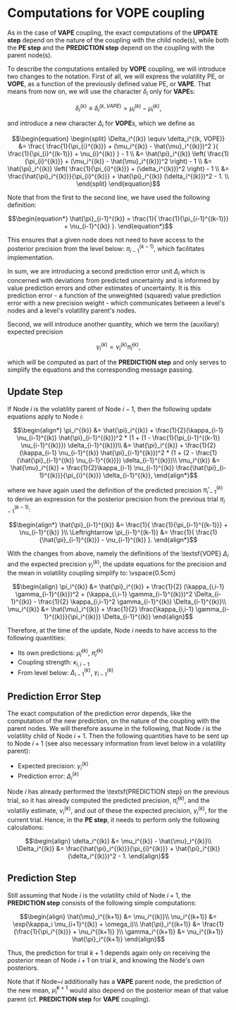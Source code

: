 # Computations for VOPE coupling

As in the case of **VAPE** coupling, the exact computations of the **UPDATE step** depend on the nature of the coupling with the child node(s), while both the **PE step** and the **PREDICTION step** depend on the coupling with the parent node(s).

To describe the computations entailed by **VOPE** coupling, we will introduce two changes to the notation. First of all, we will express the volatility PE, or **VOPE**, as a function of the previously defined value PE, or **VAPE**. That means from now on, we will use the character $\delta_i$ only for **VAPE**s:

```math
\begin{equation}
\delta_i^{(k)} \equiv \delta_i^{(k, VAPE)} = \mu_i^{(k)} - \hat{\mu}_i^{(k)},
\end{equation}
```
and introduce a new character $\Delta_i$ for **VOPE**s, which we define as

```math
\begin{equation}
  \begin{split}
    \Delta_i^{(k)} \equiv \delta_i^{(k, VOPE)} &= \frac{ \frac{1}{\pi_{i}^{(k)}} + (\mu_i^{(k)} - \hat{\mu}_i^{(k)})^2 }{ \frac{1}{\pi_{i}^{(k-1)}} + \nu_{i}^{(k)} } - 1 \\
    &= \hat{\pi}_i^{(k)} \left( \frac{1}{\pi_{i}^{(k)}} + (\mu_i^{(k)} - \hat{\mu}_i^{(k)})^2 \right) - 1 \\
    &= \hat{\pi}_i^{(k)} \left( \frac{1}{\pi_{i}^{(k)}} + (\delta_i^{(k)})^2 \right) - 1 \\
    &=  \frac{\hat{\pi}_i^{(k)}}{\pi_{i}^{(k)}} + \hat{\pi}_i^{(k)} (\delta_i^{(k)})^2 - 1. \\
  \end{split}
\end{equation}
```

Note that from the first to the second line, we have used the following definition:

```math
\begin{equation*}
\hat{\pi}_{i-1}^{(k)} = \frac{1}{ \frac{1}{\pi_{i-1}^{(k-1)}} + \nu_{i-1}^{(k)} }.
\end{equation*}
```


This ensures that a given node does not need to have access to the posterior precision from the level below: $\pi_{i-1}^{(k-1)}$, which facilitates implementation.

In sum, we are introducing a second prediction error unit $\Delta_i$ which is concerned with deviations from predicted uncertainty and is informed by value prediction errors and other estimates of uncertainty. It is this prediction error - a function of the unweighted (squared) value prediction error with a new precision weight - which communicates between a level's nodes and a level's volatility parent's nodes.

Second, we will introduce another quantity, which we term the (auxiliary) expected precision

```math
\begin{equation}
\gamma_i^{(k)} = \nu_i^{(k)} \hat{\pi}_i^{(k)},
\end{equation}
```


which will be computed as part of the **PREDICTION step** and only serves to simplify the equations and the corresponding message passing.

## Update Step

If Node $i$ is the volatility parent of Node $i-1$, then the following update equations apply to Node $i$:

```math
\begin{align*}
\pi_i^{(k)} &= \hat{\pi}_i^{(k)}
+ \frac{1}{2}(\kappa_{i-1} \nu_{i-1}^{(k)} \hat{\pi}_{i-1}^{(k)})^2
* (1 + (1 - \frac{1}{\pi_{i-1}^{(k-1)} \nu_{i-1}^{(k)}})
\delta_{i-1}^{(k)})\\
&= \hat{\pi}_i^{(k)}
+ \frac{1}{2}(\kappa_{i-1} \nu_{i-1}^{(k)} \hat{\pi}_{i-1}^{(k)})^2
* (1 + (2 - \frac{1}{\hat{\pi}_{i-1}^{(k)} \nu_{i-1}^{(k)}})
\delta_{i-1}^{(k)})\\
\mu_i^{(k)} &= \hat{\mu}_i^{(k)}
+ \frac{1}{2}\kappa_{i-1} \nu_{i-1}^{(k)}
\frac{\hat{\pi}_{i-1}^{(k)}}{\pi_{i}^{(k)}} \delta_{i-1}^{(k)},
\end{align*}
```


where we have again used the definition of the predicted precision $\hat{\pi}_{i-1}^{(k)}$ to derive an expression for the posterior precision from the previous trial $\pi_{i-1}^{(k-1)}$:

```math
\begin{align*}
\hat{\pi}_{i-1}^{(k)} &= \frac{1}{ \frac{1}{\pi_{i-1}^{(k-1)}} + \nu_{i-1}^{(k)} }\\
\Leftrightarrow \pi_{i-1}^{(k-1)} &= \frac{1}{ \frac{1}{\hat{\pi}_{i-1}^{(k)}} - \nu_{i-1}^{(k)} }.
\end{align*}
```


With the changes from above, namely the definitions of the \textsf{VOPE} $\Delta_i$ and the expected precision $\gamma_i^{(k)}$, the update equations for the precision and the mean in volatility coupling simplify to:
\vspace{0.5cm}

```math
\begin{align}
\pi_i^{(k)} &= \hat{\pi}_i^{(k)}
+ \frac{1}{2} (\kappa_{i,i-1} \gamma_{i-1}^{(k)})^2
+ (\kappa_{i,i-1} \gamma_{i-1}^{(k)})^2 \Delta_{i-1}^{(k)}
- \frac{1}{2} \kappa_{i,i-1}^2 \gamma_{i-1}^{(k)} \Delta_{i-1}^{(k)}\\
\mu_i^{(k)} &= \hat{\mu}_i^{(k)}
+ \frac{1}{2} \frac{\kappa_{i,i-1} \gamma_{i-1}^{(k)}}{\pi_i^{(k)}} \Delta_{i-1}^{(k)}
\end{align}
```


Therefore, at the time of the update, Node $i$ needs to have access to the following quantities:

* Its own predictions: $\hat{\mu}_i^{(k)}$, $\hat{\pi}_i^{(k)}$
* Coupling strength: $\kappa_{i,i-1}$
* From level below: $\Delta_{i-1}^{(k)}$, $\gamma_{i-1}^{(k)}$

## Prediction Error Step

The exact computation of the prediction error depends, like the computation of the new prediction, on the nature of the coupling with the parent nodes. We will therefore assume in the following, that Node $i$ is the volatility child of Node $i+1$. Then the following quantities have to be sent up to Node $i+1$ (see also necessary information from level below in a volatility parent):

* Expected precision: $\gamma_{i}^{(k)}$
* Prediction error: $\Delta_{i}^{(k)}$

Node $i$ has already performed the \textsf{PREDICTION step} on the previous trial, so it has already computed the predicted precision, $\hat{\pi}_{i}^{(k)}$, and the volatiliy estimate, $\nu_i^{(k)}$, and out of these the expected precision, $\gamma_{i}^{(k)}$, for the current trial. Hence, in the **PE step**, it needs to perform only the following calculations:

```math
\begin{align}
\delta_i^{(k)} &= \mu_i^{(k)} - \hat{\mu}_i^{(k)}\\
\Delta_i^{(k)} &= \frac{\hat{\pi}_i^{(k)}}{\pi_{i}^{(k)}} + \hat{\pi}_i^{(k)} (\delta_i^{(k)})^2 - 1.
\end{align}
```

## Prediction Step

Still assuming that Node $i$ is the volatility child of Node $i+1$, the **PREDICTION step** consists of the following simple computations:

```math
\begin{align}
\hat{\mu}_i^{(k+1)} &= \mu_i^{(k)}\\
\nu_i^{(k+1)} &= \exp(\kappa_i \mu_{i+1}^{(k)} + \omega_i)\\
\hat{\pi}_i^{(k+1)} &= \frac{1}{\frac{1}{\pi_i^{(k)}} + \nu_i^{(k+1)} }\\
\gamma_i^{(k+1)} &= \nu_i^{(k+1)} \hat{\pi}_i^{(k+1)}
\end{align}
```


Thus, the prediction for trial $k+1$ depends again only on receiving the posterior mean of Node $i+1$ on trial $k$, and knowing the Node's own posteriors.

Note that if Node~$i$ additionally has a **VAPE** parent node, the prediction of the new mean, $\hat{\mu}_i^{k+1}$ would also depend on the posterior mean of that value parent (cf. **PREDICTION step** for **VAPE** coupling).
